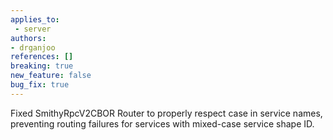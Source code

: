 ```yaml
---
applies_to: 
 - server
authors:
- drganjoo
references: []
breaking: true
new_feature: false
bug_fix: true
---
```

Fixed SmithyRpcV2CBOR Router to properly respect case in service names, preventing routing failures for services with mixed-case service shape ID.
